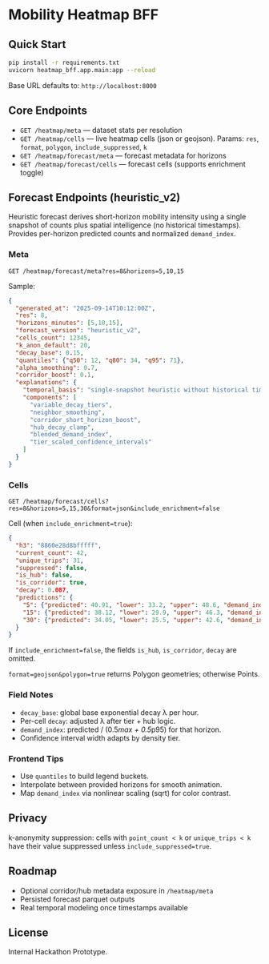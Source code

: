 # Mobility Heatmap BFF

## Quick Start

```bash
pip install -r requirements.txt
uvicorn heatmap_bff.app.main:app --reload
```

Base URL defaults to: `http://localhost:8000`

## Core Endpoints

- `GET /heatmap/meta` — dataset stats per resolution
- `GET /heatmap/cells` — live heatmap cells (json or geojson). Params: `res`, `format`, `polygon`, `include_suppressed`, `k`
- `GET /heatmap/forecast/meta` — forecast metadata for horizons
- `GET /heatmap/forecast/cells` — forecast cells (supports enrichment toggle)

## Forecast Endpoints (heuristic_v2)
Heuristic forecast derives short-horizon mobility intensity using a single snapshot of counts plus spatial intelligence (no historical timestamps). Provides per-horizon predicted counts and normalized `demand_index`.

### Meta
`GET /heatmap/forecast/meta?res=8&horizons=5,10,15`

Sample:
```json
{
  "generated_at": "2025-09-14T10:12:00Z",
  "res": 8,
  "horizons_minutes": [5,10,15],
  "forecast_version": "heuristic_v2",
  "cells_count": 12345,
  "k_anon_default": 20,
  "decay_base": 0.15,
  "quantiles": {"q50": 12, "q80": 34, "q95": 71},
  "alpha_smoothing": 0.7,
  "corridor_boost": 0.1,
  "explanations": {
    "temporal_basis": "single-snapshot heuristic without historical timestamps",
    "components": [
      "variable_decay_tiers",
      "neighbor_smoothing",
      "corridor_short_horizon_boost",
      "hub_decay_clamp",
      "blended_demand_index",
      "tier_scaled_confidence_intervals"
    ]
  }
}
```

### Cells
`GET /heatmap/forecast/cells?res=8&horizons=5,15,30&format=json&include_enrichment=false`

Cell (when `include_enrichment=true`):
```json
{
  "h3": "8860e28d8bfffff",
  "current_count": 42,
  "unique_trips": 31,
  "suppressed": false,
  "is_hub": false,
  "is_corridor": true,
  "decay": 0.087,
  "predictions": {
    "5": {"predicted": 40.91, "lower": 33.2, "upper": 48.6, "demand_index": 0.73},
    "15": {"predicted": 38.12, "lower": 29.9, "upper": 46.3, "demand_index": 0.69},
    "30": {"predicted": 34.05, "lower": 25.5, "upper": 42.6, "demand_index": 0.62}
  }
}
```

If `include_enrichment=false`, the fields `is_hub`, `is_corridor`, `decay` are omitted.

`format=geojson&polygon=true` returns Polygon geometries; otherwise Points.

### Field Notes
- `decay_base`: global base exponential decay λ per hour.
- Per-cell `decay`: adjusted λ after tier + hub logic.
- `demand_index`: predicted / (0.5*max + 0.5*p95) for that horizon.
- Confidence interval width adapts by density tier.

### Frontend Tips
- Use `quantiles` to build legend buckets.
- Interpolate between provided horizons for smooth animation.
- Map `demand_index` via nonlinear scaling (sqrt) for color contrast.

## Privacy
k-anonymity suppression: cells with `point_count < k` or `unique_trips < k` have their value suppressed unless `include_suppressed=true`.

## Roadmap
- Optional corridor/hub metadata exposure in `/heatmap/meta`
- Persisted forecast parquet outputs
- Real temporal modeling once timestamps available

## License
Internal Hackathon Prototype.
